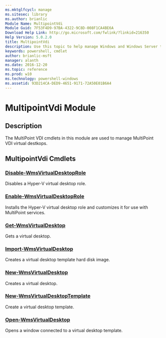 ```yaml
---
ms.mktglfcycl: manage
ms.sitesec: library
ms.author: brianlic
Module Name: MultipointVdi
Module Guid: 7F53F4D9-97BA-4322-9C8D-008F1CA4BE6A
Download Help Link: http://go.microsoft.com/fwlink/?linkid=216350
Help Version: 5.0.2.0
title: MultipointVdi
description: Use this topic to help manage Windows and Windows Server technologies with Windows PowerShell.
keywords: powershell, cmdlet
author: brianlic-msft
manager: alanth
ms.date: 2016-12-20
ms.topic: reference
ms.prod: w10
ms.technology: powershell-windows
ms.assetid: 93D214CA-DED9-4651-9171-72A50E01B6A4
---
```


# MultipointVdi Module
## Description
The MultiPoint VDI cmdlets in this module are used to manage MultiPoint VDI virtual destkops.

## MultipointVdi Cmdlets
### [Disable-WmsVirtualDesktopRole](./Disable-WmsVirtualDesktopRole.md)
Disables a Hyper-V virtual desktop role.

### [Enable-WmsVirtualDesktopRole](./Enable-WmsVirtualDesktopRole.md)
Installs the Hyper-V virtual desktop role and customizes it for use with MultiPoint services.

### [Get-WmsVirtualDesktop](./Get-WmsVirtualDesktop.md)
Gets a virtual desktop.

### [Import-WmsVirtualDesktop](./Import-WmsVirtualDesktop.md)
Creates a virtual desktop template hard disk image.

### [New-WmsVirtualDesktop](./New-WmsVirtualDesktop.md)
Creates a virtual desktop.

### [New-WmsVirtualDesktopTemplate](./New-WmsVirtualDesktopTemplate.md)
Create a virtual desktop template.

### [Open-WmsVirtualDesktop](./Open-WmsVirtualDesktop.md)
Opens a window connected to a virtual desktop template.

